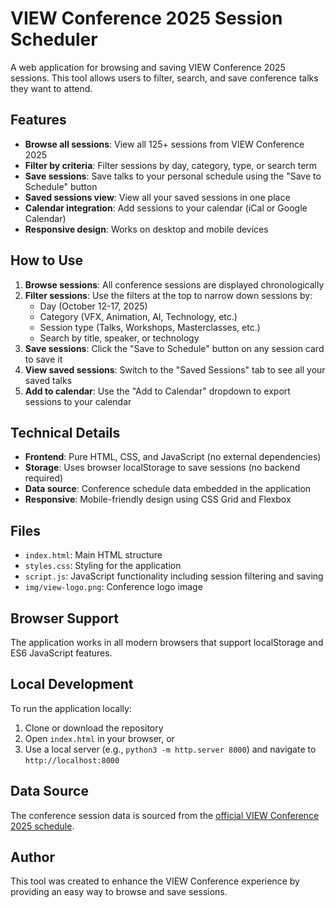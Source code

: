 # VIEW Conference 2025 Session Scheduler

A web application for browsing and saving VIEW Conference 2025 sessions. This tool allows users to filter, search, and save conference talks they want to attend.

## Features

- **Browse all sessions**: View all 125+ sessions from VIEW Conference 2025
- **Filter by criteria**: Filter sessions by day, category, type, or search term
- **Save sessions**: Save talks to your personal schedule using the "Save to Schedule" button
- **Saved sessions view**: View all your saved sessions in one place
- **Calendar integration**: Add sessions to your calendar (iCal or Google Calendar)
- **Responsive design**: Works on desktop and mobile devices

## How to Use

1. **Browse sessions**: All conference sessions are displayed chronologically
2. **Filter sessions**: Use the filters at the top to narrow down sessions by:
   - Day (October 12-17, 2025)
   - Category (VFX, Animation, AI, Technology, etc.)
   - Session type (Talks, Workshops, Masterclasses, etc.)
   - Search by title, speaker, or technology
3. **Save sessions**: Click the "Save to Schedule" button on any session card to save it
4. **View saved sessions**: Switch to the "Saved Sessions" tab to see all your saved talks
5. **Add to calendar**: Use the "Add to Calendar" dropdown to export sessions to your calendar

## Technical Details

- **Frontend**: Pure HTML, CSS, and JavaScript (no external dependencies)
- **Storage**: Uses browser localStorage to save sessions (no backend required)
- **Data source**: Conference schedule data embedded in the application
- **Responsive**: Mobile-friendly design using CSS Grid and Flexbox

## Files

- `index.html`: Main HTML structure
- `styles.css`: Styling for the application
- `script.js`: JavaScript functionality including session filtering and saving
- `img/view-logo.png`: Conference logo image

## Browser Support

The application works in all modern browsers that support localStorage and ES6 JavaScript features.

## Local Development

To run the application locally:

1. Clone or download the repository
2. Open `index.html` in your browser, or
3. Use a local server (e.g., `python3 -m http.server 8000`) and navigate to `http://localhost:8000`

## Data Source

The conference session data is sourced from the [official VIEW Conference 2025 schedule](https://www.viewconference.it/assets/html/view_CET.html).

## Author

This tool was created to enhance the VIEW Conference experience by providing an easy way to browse and save sessions.